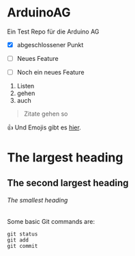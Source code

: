 # ArduinoAG
Ein Test Repo für die Arduino AG


- [x] abgeschlossener Punkt
- [ ] Neues Feature
- [ ] Noch ein neues Feature


1. Listen
2. gehen
3. auch

> Zitate gehen so

:+1: 
Und Emojis gibt es [hier](https://github.com/ikatyang/emoji-cheat-sheet/blob/master/README.md#smileys--emotion).

# The largest heading
## The second largest heading
###### The smallest heading

Some basic Git commands are:
```
git status
git add
git commit
```

